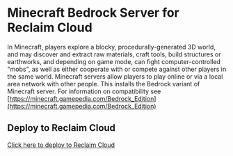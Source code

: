 # Minecraft Bedrock Server for Reclaim Cloud
In Minecraft, players explore a blocky, procedurally-generated 3D world, and may discover and extract raw materials, craft tools, build structures or earthworks, and depending on game mode, can fight computer-controlled "mobs", as well as either cooperate with or compete against other players in the same world. Minecraft servers allow players to play online or via a local area network with other people. This installs the Bedrock variant of Minecraft server. For information on compatibility see [https://minecraft.gamepedia.com/Bedrock_Edition](https://minecraft.gamepedia.com/Bedrock_Edition)

## Deploy to Reclaim Cloud
[Click here to deploy to Reclaim Cloud](https://app.my.reclaim.cloud/?app=minecraft-bedrock)